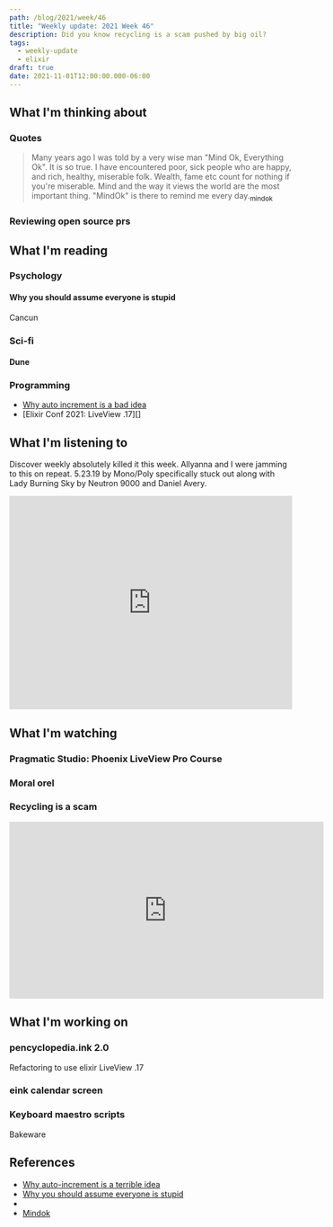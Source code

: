 ```yaml
---
path: /blog/2021/week/46
title: "Weekly update: 2021 Week 46"
description: Did you know recycling is a scam pushed by big oil?
tags:
  - weekly-update
  - elixir
draft: true
date: 2021-11-01T12:00:00.000-06:00
---
```


## What I'm thinking about

### Quotes

> Many years ago I was told by a very wise man "Mind Ok, Everything Ok". It is so true. I have encountered poor, sick people who are happy, and rich, healthy, miserable folk. Wealth, fame etc count for nothing if you're miserable. Mind and the way it views the world are the most important thing. "MindOk" is there to remind me every day.[<sub>mindok</sub>][mindok]

### Reviewing open source prs

## What I'm reading

### Psychology

#### Why you should assume everyone is stupid

Cancun

#### 


### Sci-fi

#### Dune

### Programming

- [Why auto increment is a bad idea][uuid]
- [Elixir Conf 2021: LiveView .17][]

## What I'm listening to

Discover weekly absolutely killed it this week. Allyanna and I were jamming to this on repeat. 5.23.19 by Mono/Poly specifically stuck out along with Lady Burning Sky by Neutron 9000 and Daniel Avery.

<iframe src="https://open.spotify.com/embed/playlist/4aTZIcVH6iksCqr9PUR6ks" width="100%" height="380" frameBorder="0" allowtransparency="true" allow="encrypted-media"></iframe>

## What I'm watching

### Pragmatic Studio: Phoenix LiveView Pro Course

### Moral orel

### Recycling is a scam

<iframe width="560" height="315" src="https://www.youtube.com/embed/LELvVUIz5pY" title="YouTube video player" frameborder="0" allow="accelerometer; autoplay; clipboard-write; encrypted-media; gyroscope; picture-in-picture" allowfullscreen></iframe>

## What I'm working on

### pencyclopedia.ink 2.0

Refactoring to use elixir LiveView .17

### eink calendar screen



### Keyboard maestro scripts

Bakeware

## References

[uuid]: https://www.clever-cloud.com/blog/engineering/2015/05/20/why-auto-increment-is-a-terrible-idea/
[stupid]: https://lifehacker.com/why-you-should-assume-everyone-is-stupid-lazy-and-pos-1847997212
[anxiety]: https://news.ncsu.edu/2020/07/tech-job-interviews-anxiety/
[mindok]: https://contex-charts.org/faq

- [Why auto-increment is a terrible idea][uuid]
- [Why you should assume everyone is stupid][stupid]
- [ ][anxiety]
- [Mindok][mindok]